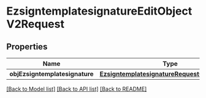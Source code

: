 # EzsigntemplatesignatureEditObjectV2Request

## Properties
Name | Type | Description | Notes
------------ | ------------- | ------------- | -------------
**objEzsigntemplatesignature** | [**EzsigntemplatesignatureRequestCompoundV2**](EzsigntemplatesignatureRequestCompoundV2.md) |  | 

[[Back to Model list]](../README.md#documentation-for-models) [[Back to API list]](../README.md#documentation-for-api-endpoints) [[Back to README]](../README.md)


